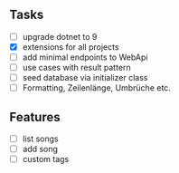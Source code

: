 ﻿## Tasks

- [ ] upgrade dotnet to 9
- [x] extensions for all projects
- [ ] add minimal endpoints to WebApi
- [ ] use cases with result pattern
- [ ] seed database via initializer class
- [ ] Formatting, Zeilenlänge, Umbrüche etc.

## Features

- [ ] list songs
- [ ] add song
- [ ] custom tags
